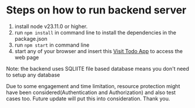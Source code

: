 # Steps on how to run backend server
1. install node v23.11.0 or higher.
2. run `npm install` in command line to install the dependencies in the package.json
3. run `npm start` in command line
4. start any of your browser and insert this [Visit Todo App](http://localhost:3000) to access the web page

Note: the backend uses SQLIITE file based database means you don't need to setup any database

Due to some engagement and time limitation, resource protection might have been considered(Authentication and Authorization) and also test cases too.
Future update will put this into consideration. Thank you.